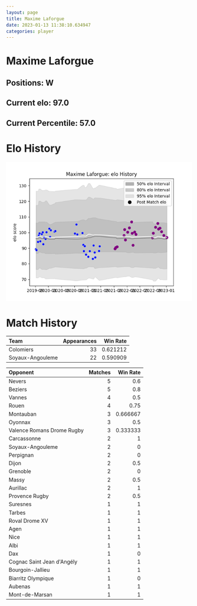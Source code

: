 ```yaml
---  
layout: page  
title: Maxime Laforgue  
date: 2023-01-13 11:38:10.634947  
categories: player  
---
```

# Maxime Laforgue

## Positions: W

## Current elo: 97.0

## Current Percentile: 57.0

# Elo History


![elo history](history_MaximeLaforgue.png)
# Match History


| Team             |   Appearances |   Win Rate |
|:-----------------|--------------:|-----------:|
| Colomiers        |            33 |   0.621212 |
| Soyaux-Angouleme |            22 |   0.590909 |

| Opponent                   |   Matches |   Win Rate |
|:---------------------------|----------:|-----------:|
| Nevers                     |         5 |   0.6      |
| Beziers                    |         5 |   0.8      |
| Vannes                     |         4 |   0.5      |
| Rouen                      |         4 |   0.75     |
| Montauban                  |         3 |   0.666667 |
| Oyonnax                    |         3 |   0.5      |
| Valence Romans Drome Rugby |         3 |   0.333333 |
| Carcassonne                |         2 |   1        |
| Soyaux-Angouleme           |         2 |   0        |
| Perpignan                  |         2 |   0        |
| Dijon                      |         2 |   0.5      |
| Grenoble                   |         2 |   0        |
| Massy                      |         2 |   0.5      |
| Aurillac                   |         2 |   1        |
| Provence Rugby             |         2 |   0.5      |
| Suresnes                   |         1 |   1        |
| Tarbes                     |         1 |   1        |
| Roval Drome XV             |         1 |   1        |
| Agen                       |         1 |   1        |
| Nice                       |         1 |   1        |
| Albi                       |         1 |   1        |
| Dax                        |         1 |   0        |
| Cognac Saint Jean d'Angély |         1 |   1        |
| Bourgoin-Jallieu           |         1 |   1        |
| Biarritz Olympique         |         1 |   0        |
| Aubenas                    |         1 |   1        |
| Mont-de-Marsan             |         1 |   1        |